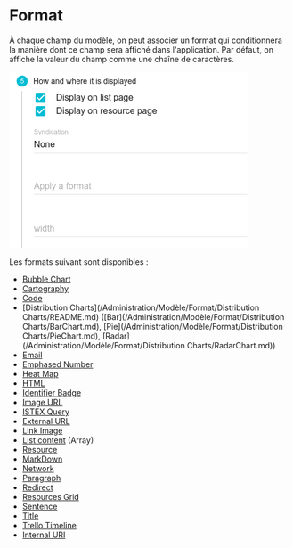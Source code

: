 # Format

À chaque champ du modèle, on peut associer un format qui conditionnera la manière dont ce champ sera affiché dans l'application. Par défaut, on affiche la valeur du champ comme une chaîne de caractères.

![L'endroit où on applique un format](/assets/AdminModeleFormat.png)

Les formats suivant sont disponibles :

* [Bubble Chart](/Administration/Modèle/Format/BubbleChart.md)
* [Cartography](/Administration/Modèle/Format/Cartography.md)
* [Code](/Administration/Modèle/Format/Code.md)
* [Distribution Charts](/Administration/Modèle/Format/Distribution Charts/README.md) \([Bar](/Administration/Modèle/Format/Distribution Charts/BarChart.md), [Pie](/Administration/Modèle/Format/Distribution Charts/PieChart.md), [Radar](/Administration/Modèle/Format/Distribution Charts/RadarChart.md)\)
* [Email](/Administration/Modèle/Format/Email.md)
* [Emphased Number](/Administration/Modèle/Format/EmphasedNumber.md)
* [Heat Map](/Administration/Modèle/Format/HeatMap.md)
* [HTML](/Administration/Modèle/Format/Html.md)
* [Identifier Badge](/Administration/Modèle/Format/IdentifierBadge.md)
* [Image URL](/Administration/Modèle/Format/Image.md)
* [ISTEX Query](/Administration/Modèle/Format/Istex.md)
* [External URL](/Administration/Modèle/Format/Link.md)
* [Link Image](/Administration/Modèle/Format/LinkImage.md)
* [List content](/Administration/Modèle/Format/List.md) \(Array\)
* [Resource](/Administration/Modèle/Format/LodexResource.md)
* [MarkDown](/Administration/Modèle/Format/MarkDown.md)
* [Network](/Administration/Modèle/Format/Network.md)
* [Paragraph](/Administration/Modèle/Format/Paragraph.md)
* [Redirect](/Administration/Modèle/Format/Redirect.md)
* [Resources Grid](/Administration/Modèle/Format/ResourcesGrid.md)
* [Sentence](/Administration/Modèle/Format/Sentence.md)
* [Title](/Administration/Modèle/Format/Title.md)
* [Trello Timeline](/Administration/Modèle/Format/TrelloTimeLine.md)
* [Internal URI](/Administration/Modèle/Format/Uri.md)
